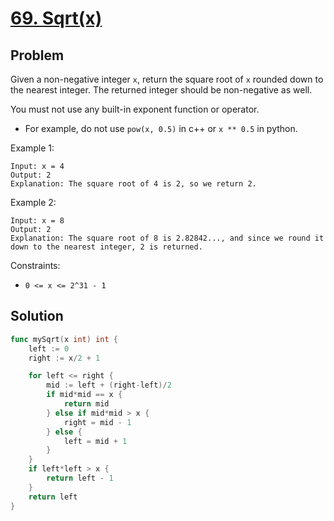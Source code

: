 # [69. Sqrt(x)](https://leetcode.com/problems/sqrtx/)

## Problem

Given a non-negative integer `x`, return the square root of `x` rounded down to the nearest integer. The returned integer should be non-negative as well.

You must not use any built-in exponent function or operator.

- For example, do not use `pow(x, 0.5)` in c++ or `x ** 0.5` in python.
 

Example 1:

```
Input: x = 4
Output: 2
Explanation: The square root of 4 is 2, so we return 2.
```

Example 2:

```
Input: x = 8
Output: 2
Explanation: The square root of 8 is 2.82842..., and since we round it down to the nearest integer, 2 is returned.
``` 

Constraints:

- `0 <= x <= 2^31 - 1`

## Solution

```go
func mySqrt(x int) int {
	left := 0
	right := x/2 + 1

	for left <= right {
		mid := left + (right-left)/2
		if mid*mid == x {
			return mid
		} else if mid*mid > x {
			right = mid - 1
		} else {
			left = mid + 1
		}
	}
	if left*left > x {
		return left - 1
	}
	return left
}
```